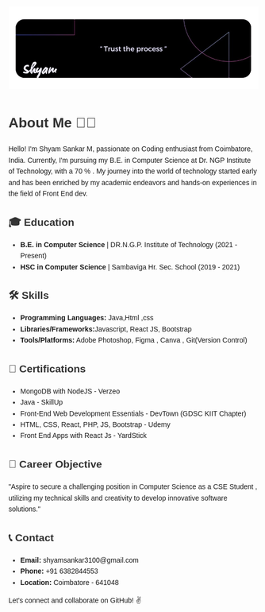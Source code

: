 ![Header](_B06E083B-4D41-4DA0-B6DA-921DED08F616_-removebg-preview.png)

<body style="font-family: Arial, sans-serif; line-height: 1.6; margin: 20px;">
    <h1 style="color: #333;">About Me 👨‍💻</h1>
    <p>Hello! I'm Shyam Sankar M, passionate on Coding enthusiast from Coimbatore, India. Currently, I'm pursuing my B.E. in Computer Science at Dr. NGP Institute of Technology, with a 70 % . My journey into the world of technology started early and has been enriched by my academic endeavors and hands-on experiences in the field of Front End dev.</p>
    
  <h2 style="color: #333;">🎓 Education</h2>
    <ul>
        <li><strong>B.E. in Computer Science</strong> | DR.N.G.P. Institute of Technology (2021 - Present)</li>
        <li><strong>HSC in Computer Science</strong> | Sambaviga Hr. Sec. School (2019 - 2021)</li>
    </ul>
    

    
  <h2 style="color: #333;">🛠️ Skills</h2>
    <ul>
        <li><strong>Programming Languages:</strong> Java,Html ,css </li>
        <li><strong>Libraries/Frameworks:</strong>Javascript, React JS, Bootstrap</li>
        <li><strong>Tools/Platforms:</strong> Adobe Photoshop, Figma , Canva , Git(Version Control)</li>
    </ul>
    
  <h2 style="color: #333;">📜 Certifications</h2>
    <ul>
        <li>MongoDB with NodeJS - Verzeo</li>
        <li>Java - SkillUp</li>
        <li>Front-End Web Development Essentials - DevTown (GDSC KIIT Chapter)</li>
        <li>HTML, CSS, React, PHP, JS, Bootstrap - Udemy</li>
        <li>Front End Apps with React Js - YardStick</li>
    </ul>
    <h2 style="color: #333;">🎯 Career Objective</h2>
  <p>"Aspire to secure a challenging position in Computer Science as a CSE Student , utilizing my technical skills and creativity to develop innovative software solutions."</p>
    
  <h2 style="color: #333;">📞 Contact</h2>
    <ul>
        <li><strong>Email:</strong> shyamsankar3100@gmail.com</li>
        <li><strong>Phone:</strong> +91 6382844553</li>
        <li><strong>Location:</strong> Coimbatore - 641048</li>
    </ul>
    
  <p>Let's connect and collaborate on GitHub! ✌️</p>
</body>




